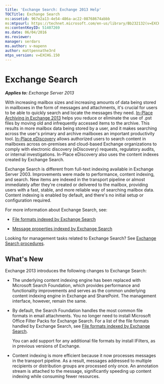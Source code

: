 ```yaml
---
title: 'Exchange Search: Exchange 2013 Help'
TOCTitle: Exchange Search
ms:assetid: 967e2a13-4e54-486a-ac22-08768674abbb
ms:mtpsurl: https://technet.microsoft.com/en-us/library/Bb232132(v=EXCHG.150)
ms:contentKeyID: 51407269
ms.date: 06/04/2016
ms.reviewer: 
manager: serdars
ms.author: v-mapenn
author: mattpennathe3rd
mtps_version: v=EXCHG.150
---
```


# Exchange Search

_**Applies to:** Exchange Server 2013_

With increasing mailbox sizes and increasing amounts of data being stored in mailboxes in the form of messages and attachments, it's crucial for users to be able to quickly search and locate the messages they need. [In-Place Archiving in Exchange 2013](in-place-archiving-in-exchange-2013-exchange-2013-help.md) helps you reduce or eliminate the use of .pst files by moving old and infrequently accessed items to the archive. This results in more mailbox data being stored by a user, and it makes searching across the user's primary and archive mailboxes an important productivity tool. [In-Place eDiscovery](https://docs.microsoft.com/en-us/exchange/security-and-compliance/in-place-ediscovery/in-place-ediscovery) allows authorized users to search content in mailboxes across on-premises and cloud-based Exchange organizations to comply with electronic discovery (eDiscovery) requests, regulatory audits, or internal investigations. In-Place eDiscovery also uses the content indexes created by Exchange Search.

Exchange Search is different from full-text indexing available in Exchange Server 2003. Improvements were made to performance, content indexing, and search. New items are indexed in the transport pipeline or almost immediately after they're created or delivered to the mailbox, providing users with a fast, stable, and more reliable way of searching mailbox data. Content indexing is enabled by default, and there's no initial setup or configuration required.

For more information about Exchange Search, see:

  - [File formats indexed by Exchange Search](file-formats-indexed-by-exchange-search-exchange-2013-help.md)

  - [Message properties indexed by Exchange Search](message-properties-indexed-by-exchange-search-exchange-2013-help.md)

Looking for management tasks related to Exchange Search? See [Exchange Search procedures](exchange-search-procedures-exchange-2013-help.md).

## What's New

Exchange 2013 introduces the following changes to Exchange Search:

  - The underlying content indexing engine has been replaced with Microsoft Search Foundation, which provides performance and functionality improvements and serves as the common underlying content indexing engine in Exchange and SharePoint. The management interface, however, remain the same.

  - By default, the Search Foundation handles the most common file formats in email attachments. You no longer need to install Microsoft Office Filter Packs for Exchange Search. For a list of the file formats handled by Exchange Search, see [File formats indexed by Exchange Search](file-formats-indexed-by-exchange-search-exchange-2013-help.md).

    You can add support for any additional file formats by install IFilters, as in previous versions of Exchange.

  - Content indexing is more efficient because it now processes messages in the transport pipeline. As a result, messages addressed to multiple recipients or distribution groups are processed only once. An annotation stream is attached to the message, significantly speeding up content indexing while consuming fewer resources.
